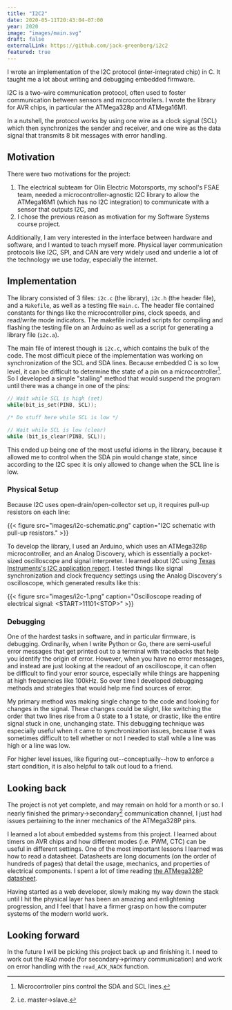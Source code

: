```yaml
---
title: "I2C2"
date: 2020-05-11T20:43:04-07:00
year: 2020
image: "images/main.svg"
draft: false
externalLink: https://github.com/jack-greenberg/i2c2
featured: true
---
```


I wrote an implementation of the I2C protocol (inter-integrated chip) in C. It taught me a lot about writing and debugging embedded firmware.

<!--more-->

I2C is a two-wire communication protocol, often used to foster communication between sensors and microcontrollers. I wrote the library for AVR chips, in particular the ATMega328p and ATMega16M1.

In a nutshell, the protocol works by using one wire as a clock signal (SCL) which then synchronizes the sender and receiver, and one wire as the data signal that transmits 8 bit messages with error handling.

## Motivation

There were two motivations for the project:

1. The electrical subteam for Olin Electric Motorsports, my school's FSAE team, needed a microcontroller-agnostic I2C library to allow the ATMega16M1 (which has no I2C integration) to communicate with a sensor that outputs I2C, and
2. I chose the previous reason as motivation for my Software Systems course project.

Additionally, I am very interested in the interface between hardware and software, and I wanted to teach myself more. Physical layer communication protocols like I2C, SPI, and CAN are very widely used and underlie a lot of the technology we use today, especially the internet.


## Implementation

The library consisted of 3 files: `i2c.c` (the library), `i2c.h` (the header file), and a `Makefile`, as well as a testing file `main.c`. The header file contained constants for things like the microcontroller pins, clock speeds, and read/write mode indicators. The makefile included scripts for compiling and flashing the testing file on an Arduino as well as a script for generating a library file (`i2c.a`).

The main file of interest though is `i2c.c`, which contains the bulk of the code. The most difficult piece of the implementation was working on synchronization of the SCL and SDA lines. Because embedded C is so low level, it can be difficult to determine the state of a pin on a microcontroller[^1]. So I developed a simple "stalling" method that would suspend the program until there was a change in one of the pins:

[^1]: Microcontroller pins control the SDA and SCL lines.

```c
// Wait while SCL is high (set)
while(bit_is_set(PINB, SCL));

/* Do stuff here while SCL is low */

// Wait while SCL is low (clear)
while (bit_is_clear(PINB, SCL));
```

This ended up being one of the most useful idioms in the library, because it allowed me to control when the SDA pin would change state, since according to the I2C spec it is only allowed to change when the SCL line is low.

### Physical Setup

Because I2C uses open-drain/open-collector set up, it requires pull-up resistors on each line:

{{< figure src="images/i2c-schematic.png" caption="I2C schematic with pull-up resistors." >}}

To develop the library, I used an Arduino, which uses an ATMega328p microcontroller, and an Analog Discovery, which is essentially a pocket-sized oscilloscope and signal interpreter. I learned about I2C using [Texas Instruments's I2C application report](https://www.ti.com/lit/an/slva704/slva704.pdf). I tested things like signal synchronization and clock frequency settings using the Analog Discovery's oscilloscope, which generated results like this:

{{< figure src="images/i2c-1.png" caption="Oscilloscope reading of electrical signal: \<START>11101\<STOP>" >}}

### Debugging

One of the hardest tasks in software, and in particular firmware, is debugging. Ordinarily, when I write Python or Go, there are semi-useful error messages that get printed out to a terminal with tracebacks that help you identify the origin of error. However, when you have no error messages, and instead are just looking at the readout of an oscilloscope, it can often be difficult to find your error source, especially while things are happening at high frequencies like 100kHz. So over time I developed debugging methods and strategies that would help me find sources of error.

My primary method was making single change to the code and looking for changes in the signal. These changes could be slight, like switching the order that two lines rise from a 0 state to a 1 state, or drastic, like the entire signal stuck in one, unchanging state. This debugging technique was especially useful when it came to synchronization issues, because it was sometimes difficult to tell whether or not I needed to stall while a line was high or a line was low.

For higher level issues, like figuring out--conceptually--how to enforce a start condition, it is also helpful to talk out loud to a friend.

## Looking back

The project is not yet complete, and may remain on hold for a month or so. I nearly finished the primary->secondary[^2] communication channel, I just had issues pertaining to the inner mechanics of the ATMega328P pins.

[^2]: i.e. master->slave.

I learned a lot about embedded systems from this project. I learned about timers on AVR chips and how different modes (i.e. PWM, CTC) can be useful in different settings. One of the most important lessons I learned was how to read a datasheet. Datasheets are long documents (on the order of hundreds of pages) that detail the usage, mechanics, and properties of electrical components. I spent a lot of time reading [the ATMega328P datasheet](http://ww1.microchip.com/downloads/en/DeviceDoc/Atmel-7810-Automotive-Microcontrollers-ATmega328P_Datasheet.pdf).

Having started as a web developer, slowly making my way down the stack until I hit the physical layer has been an amazing and enlightening progression, and I feel that I have a firmer grasp on how the computer systems of the modern world work.

## Looking forward

In the future I will be picking this project back up and finishing it. I need to work out the `READ` mode (for secondary->primary communication) and work on error handling with the `read_ACK_NACK` function.
